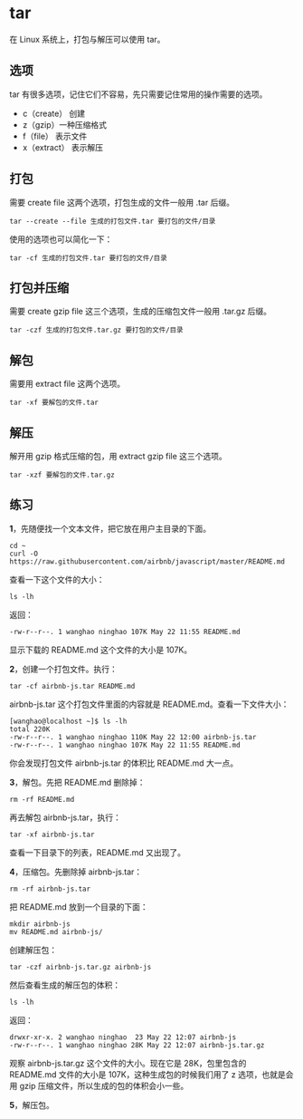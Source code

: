# tar

在 Linux 系统上，打包与解压可以使用 tar。

## 选项

tar 有很多选项，记住它们不容易，先只需要记住常用的操作需要的选项。

* c（create） 创建
* z（gzip）一种压缩格式
* f（file） 表示文件
* x（extract） 表示解压

## 打包

需要 create file 这两个选项，打包生成的文件一般用 .tar 后缀。

```
tar --create --file 生成的打包文件.tar 要打包的文件/目录
```

使用的选项也可以简化一下：

```
tar -cf 生成的打包文件.tar 要打包的文件/目录
```

## 打包并压缩

需要 create gzip file 这三个选项，生成的压缩包文件一般用 .tar.gz 后缀。

```
tar -czf 生成的打包文件.tar.gz 要打包的文件/目录
```

## 解包

需要用 extract file 这两个选项。

```
tar -xf 要解包的文件.tar
```

## 解压

解开用 gzip 格式压缩的包，用 extract gzip file 这三个选项。

```
tar -xzf 要解包的文件.tar.gz
```

## 练习

**1**，先随便找一个文本文件，把它放在用户主目录的下面。

```
cd ~
curl -O https://raw.githubusercontent.com/airbnb/javascript/master/README.md
```

查看一下这个文件的大小：

```
ls -lh
```

返回：

```
-rw-r--r--. 1 wanghao ninghao 107K May 22 11:55 README.md
```

显示下载的 README.md 这个文件的大小是 107K。

**2**，创建一个打包文件。执行：

```
tar -cf airbnb-js.tar README.md
```

airbnb-js.tar 这个打包文件里面的内容就是 README.md。查看一下文件大小：

```
[wanghao@localhost ~]$ ls -lh
total 220K
-rw-r--r--. 1 wanghao ninghao 110K May 22 12:00 airbnb-js.tar
-rw-r--r--. 1 wanghao ninghao 107K May 22 11:55 README.md
```

你会发现打包文件 airbnb-js.tar 的体积比 README.md 大一点。

**3**，解包。先把 README.md 删除掉：

```
rm -rf README.md
```

再去解包 airbnb-js.tar，执行：

```
tar -xf airbnb-js.tar
```

查看一下目录下的列表，README.md 又出现了。

**4**，压缩包。先删除掉 airbnb-js.tar：

```
rm -rf airbnb-js.tar
```

把 README.md 放到一个目录的下面：

```
mkdir airbnb-js
mv README.md airbnb-js/
```

创建解压包：

```
tar -czf airbnb-js.tar.gz airbnb-js
```

然后查看生成的解压包的体积：

```
ls -lh
```

返回：

```
drwxr-xr-x. 2 wanghao ninghao  23 May 22 12:07 airbnb-js
-rw-r--r--. 1 wanghao ninghao 28K May 22 12:07 airbnb-js.tar.gz
```

观察 airbnb-js.tar.gz 这个文件的大小。现在它是 28K，包里包含的 README.md 文件的大小是 107K，这种生成包的时候我们用了 z 选项，也就是会用 gzip 压缩文件，所以生成的包的体积会小一些。

**5**，解压包。

